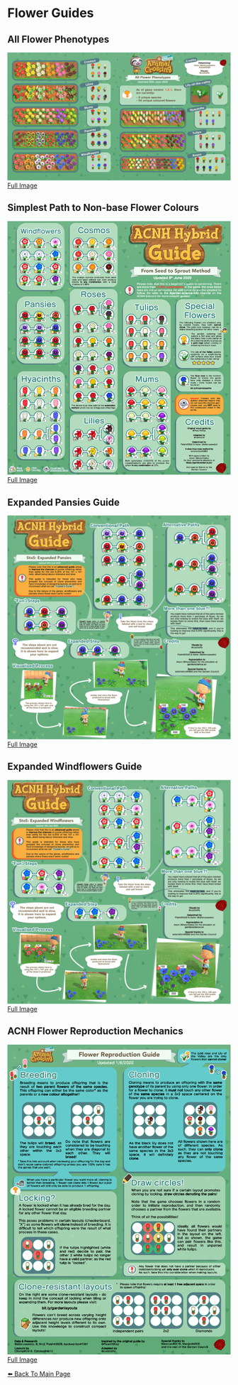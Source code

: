 # Flower Guides

## All Flower Phenotypes
[![Phenotypes](/img/phenotype1.png)](/img/phenotype1.png)
[Full Image](/img/phenotype1.png)

## Simplest Path to Non-base Flower Colours
[![Breeding Guide](/img/breeding.png)](/img/breeding.png)
[Full Image](/img/breeding.png)

## Expanded Pansies Guide
[![Expanded Pansies](/img/expanded_pansies.png)](/img/expanded_pansies.png)
[Full Image](/img/expanded_pansies.png)

## Expanded Windflowers Guide
[![Expanded Windflowers](/img/expanded_windflowers.png)](/img/expanded_windflowers.png)
[Full Image](/img/expanded_windflowers.png)

## ACNH Flower Reproduction Mechanics
[![Flower Reproduction Guide](/img/reproduce.png)](/img/reproduce.png)
[Full Image](/img/reproduce.png)

[⬅️ Back To Main Page](https://cestislife.github.io)